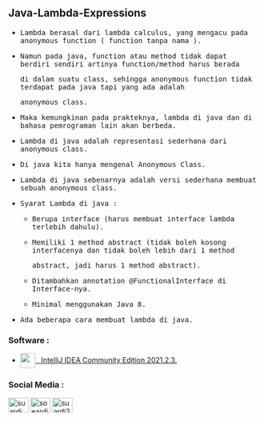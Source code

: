 ## Java-Lambda-Expressions

- <samp>Lambda berasal dari lambda calculus, yang mengacu pada anonymous function ( function tanpa nama ).</samp>

- <samp>Namun pada java, function atau method tidak dapat berdiri sendiri artinya function/method harus berada</samp>

  <samp>di dalam suatu class, sehingga anonymous function tidak terdapat pada java tapi yang ada adalah</samp> 
    
  <samp>anonymous class.</samp>
  
- <samp>Maka kemungkinan pada prakteknya, lambda di java dan di bahasa pemrograman lain akan berbeda.</samp>

- <samp>Lambda di java adalah representasi sederhana dari anonymous class.</samp>

- <samp>Di java kita hanya mengenal Anonymous Class.</samp>

- <samp>Lambda di java sebenarnya adalah versi sederhana membuat sebuah anonymous class.</samp>

- <samp>Syarat Lambda di java :</samp>

    - <samp>Berupa interface (harus membuat interface lambda terlebih dahulu).</samp>
    
    - <samp>Memiliki 1 method abstract (tidak boleh kosong interfacenya dan tidak boleh lebih dari 1 method</samp>
    
      <samp>abstract, jadi harus 1 method abstract).</samp>
      
    - <samp>Ditambahkan annotation @FunctionalInterface di Interface-nya.</samp>
    
    - <samp>Minimal menggunakan Java 8.</samp>
    
 - <samp>Ada beberapa cara membuat lambda di java.</samp>

### Software :

 - <a href="https://www.jetbrains.com/idea/download/?from=SafeEyes#section=windows" target="blank"><img align="center" src="https://img.icons8.com/material/144/000000/intellij-idea.png" height="30" width="30" />&nbsp;&nbsp;&nbsp;IntelliJ IDEA Community Edition 2021.2.3.</a>
 
 ### Social Media :
<p align="left">
<a href="https://fb.com/suardi.daudmanda" target="blank"><img align="center" src="https://cdn.jsdelivr.net/npm/simple-icons@v3/icons/facebook.svg" alt="suardi.daudmanda" height="30" width="40" /></a>
<a href="https://instagram.com/soeardi_26" target="blank"><img align="center" src="https://cdn.jsdelivr.net/npm/simple-icons@v3/icons/instagram.svg" alt="soeardi_26" height="30" width="40" /></a>
<a href="mailto:suardi260696@gmail.com" target="blank"><img align="center" src="https://cdn.jsdelivr.net/npm/simple-icons@v3/icons/gmail.svg" alt="suardi260696@gmail.com" height="30" width="40" /></a>
</p>
